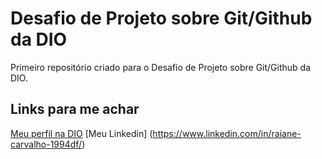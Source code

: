 # Desafio de Projeto sobre Git/Github da DIO
Primeiro repositório criado para o Desafio de Projeto sobre Git/Github da DIO.

## Links para me achar
[Meu perfil na DIO](https://web.dio.me/users/raiane_cj?tab=achievements)
[Meu Linkedin] (https://www.linkedin.com/in/raiane-carvalho-1994df/)
